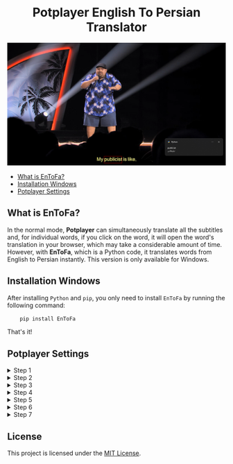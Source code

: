 <br>

<h1 align="center">
  Potplayer English To Persian Translator
</h1>

<p align="center"><img src="/assets/images/07.png" alt="E2F" /></p>

- [What is EnToFa?](#what-is-bura-cli)
- [Installation Windows](#installation-windows)
- [Potplayer Settings](#potplayer-settings)

## What is EnToFa?

In the normal mode, **Potplayer** can simultaneously translate all the subtitles and, for individual words, if you click on the word, it will open the word's translation in your browser, which may take a considerable amount of time. However, with **EnToFa**, which is a Python code, it translates words from English to Persian instantly. This version is only available for Windows.

## Installation Windows

After installing `Python` and `pip`, you only need to install `EnToFa` by running the following command:

```bash
	pip install EnToFa
```

That's it!

## Potplayer Settings

<details>
	<summary>Step 1</summary>
	<br/>
	<div>Right-click on an English word and then click on "Customize."</div>
	<br/>
	<img src="/assets/images/01.png" alt="01 png" />
</details>

<details>
	<summary>Step 2</summary>
	<br/>
	<div>Click on "Add".</div>
	<br/>
	<img src="/assets/images/02.png" alt="02 png" />
</details>

<details>
	<summary>Step 3</summary>
	<br/>
	<div>Please provide the following information in the title and path:</div>
	<div>Title: Translator</div>
	<div>Path: EnToFa "%%SS"</div>
	<br/>
	<img src="/assets/images/03.png" alt="03 png" />
</details>

<details>
	<summary>Step 4</summary>
	<br/>
	<div>Click on "Ok".</div>
	<br/>
	<img src="/assets/images/04.png" alt="04 png" />
</details>

<details>
	<summary>Step 5</summary>
	<br/>
	<div>Click on the newly entered information and use the "Up" button to move it to the top.</div>
	<br/>
	<img src="/assets/images/05.png" alt="05 png" />
</details>

<details>
	<summary>Step 6</summary>
	<br/>
	<div>As you can see, our information is being recorded.</div>
	<br/>
	<img src="/assets/images/06.png" alt="06 png" />
</details>

<details>
	<summary>Step 7</summary>
	<br/>
	<div>By clicking on each word, a translation of that word into Persian will appear as a notification.</div>
	<br/>
	<img src="/assets/images/07.png" alt="07 png" />
</details>

## License

This project is licensed under the [MIT License](LICENSE).